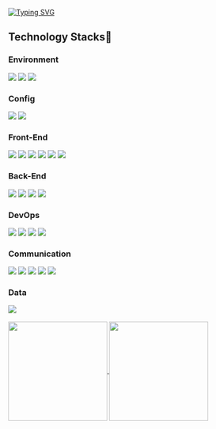 

<!--
### Hi there 👋
**fun1ty/fun1ty** is a ✨ _special_ ✨ repository because its `README.md` (this file) appears on your GitHub profile.

Here are some ideas to get you started:

- 🔭 I’m currently working on ...
- 🌱 I’m currently learning ...
- 👯 I’m looking to collaborate on ...
- 🤔 I’m looking for help with ...
- 💬 Ask me about ...
- 📫 How to reach me: ...
- 😄 Pronouns: ...
- ⚡ Fun fact: ...

<span><img src="https://img.shields.io/badge/react-white?style=for-the-badge&logo=react&logoColor=2156F0"></span> 리액트
<span><img src="https://img.shields.io/badge/python-white?style=for-the-badge&logo=python&logoColor=2156F0"></span> 파이썬
<span><img src="https://img.shields.io/badge/oracle-white?style=for-the-badge&logo=oracle&logoColor=2156F0"></span>오라클
<span><img src="https://img.shields.io/badge/java-white?style=for-the-badge&logo=java&logoColor=2156F0"></span>자바
<span><img src="https://img.shields.io/badge/javascript-black?style=for-the-badge&logo=javascript&logoColor=white"> 자바스크립트
<img src="https://img.shields.io/badge/IntelliJ%20IDEA-white?style=for-the-badge&logo=IntelliJ%20IDEA&logoColor=2156F0"> 인텔리제이
</span><span><img src="https://img.shields.io/badge/Spring%20Boot-white?style=for-the-badge&logo=Spring%20Boot&logoColor=2156F0"> </span>자바스프링
<span><img src="https://img.shields.io/badge/supabase-black?style=for-the-badge&logo=supabase&logoColor=white"></span> 수퍼베이스
<a href="https://github.com/anuraghazra/github-readme-stats">
[![Top Langs](https://github-readme-stats.vercel.app/api/top-langs/?username=fun1ty&layout=compact)](https://github.com/fun1ty/github-readme-stats)
</a>
<a href="https://github.com/anuraghazra/github-readme-stats">
[![MiRi's GitHub stats](https://github-readme-stats.vercel.app/api?username=fun1ty)](https://github.com/fun1ty/github-readme-stats)
</a>

-->
<a href="https://git.io/typing-svg"><img src="https://readme-typing-svg.demolab.com?font=Montserrat&weight=800&size=50&pause=1000&color=2156F0&center=true&vCenter=true&width=800&height=300&lines=Hi+there%2C+I'm+MiRi" alt="Typing SVG" /></a><br>
<h2>Technology Stacks🗽</h2>

<h3>Environment</h3> 
<span><img src="https://img.shields.io/badge/visualstudiocode-FFF?style=flat&logo=visualstudiocode&logoColor=black"></span>
<span><img src="https://img.shields.io/badge/git-FFF?style=flat&logo=git&logoColor=black"></span>
<span><img src="https://img.shields.io/badge/github-FFF?style=flat&logo=github&logoColor=black"></span>

<h3>Config</h3> 
<span><img src="https://img.shields.io/badge/npm-FFF?style=flat&logo=npm&logoColor=black"></span>
<span><img src="https://img.shields.io/badge/vite-FFF?style=flat&logo=vite&logoColor=black"></span>

<h3>Front-End</h3>
<span><img src="https://img.shields.io/badge/next.js-FFF?style=flat&logo=next.js&logoColor=black"></span>
<span><img src="https://img.shields.io/badge/tailwindcss-FFF?style=flat&logo=tailwindcss&logoColor=black"></span>
<span><img src="https://img.shields.io/badge/react-FFF?style=flat&logo=react&logoColor=black"></span>
<span><img src="https://img.shields.io/badge/styledcomponents-FFF?style=flat&logo=styledcomponents&logoColor=black"></span>
<span><img src="https://img.shields.io/badge/redux-FFF?style=flat&logo=redux&logoColor=black"></span>
<span><img src="https://img.shields.io/badge/reactquery-FFF?style=flat&logo=reactquery&logoColor=black"></span>

<h3>Back-End</h3>
<span><img src="https://img.shields.io/badge/node.js-FFF?style=flat&logo=node.js&logoColor=black"></span>
<span><img src="https://img.shields.io/badge/mysql-FFF?style=flat&logo=mysql&logoColor=black"></span>
<span><img src="https://img.shields.io/badge/sequelize-FFF?style=flat&logo=sequelize&logoColor=black"></span>
<span><img src="https://img.shields.io/badge/express-FFF?style=flat&logo=express&logoColor=black"></span>

<h3>DevOps</h3>
<span><img src="https://img.shields.io/badge/amazonec2-FFF?style=flat&logo=amazonec2&logoColor=black"></span>
<span><img src="https://img.shields.io/badge/amazonrds-FFF?style=flat&logo=amazonrds&logoColor=black"></span>
<span><img src="https://img.shields.io/badge/amazons3-FFF?style=flat&logo=amazons3&logoColor=black"></span>
<span><img src="https://img.shields.io/badge/vercel-FFF?style=flat&logo=vercel&logoColor=black"></span>
  
<h3>Communication</h3>
<span><img src="https://img.shields.io/badge/slack-FFF?style=flat&logo=slack&logoColor=black"></span>
<span><img src="https://img.shields.io/badge/notion-FFF?style=flat&logo=notion&logoColor=black"></span>
<span><img src="https://img.shields.io/badge/jira-FFF?style=flat&logo=jira&logoColor=black"></span>
<span><img src="https://img.shields.io/badge/confluence-FFF?style=flat&logo=confluence&logoColor=black"></span>
<span><img src="https://img.shields.io/badge/figma-FFF?style=flat&logo=figma&logoColor=black"></span>

<h3>Data</h3>
<span><img src="https://img.shields.io/badge/googleanalytics-FFF?style=flat&logo=figma&logoColor=black"></span>
<br/>
<br/>
  
<a href="https://github.com/fun1ty/github-readme-stats">
  <img height=200 align="center" src="https://github-readme-stats.vercel.app/api?username=fun1ty&show_icons=true" />
</a>
<a href="https://github.com/anuraghazra/convoychat">
  <img height=200 align="center" src="https://github-readme-stats.vercel.app/api/top-langs?username=fun1ty&layout=compact&langs_count=8&card_width=320" />
</a>


